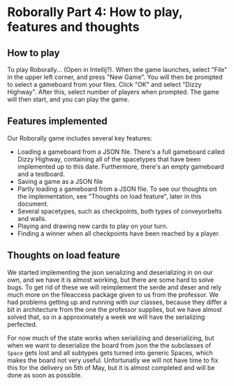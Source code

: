 # Roborally Part 4: How to play, features and thoughts

## How to play

To play Roborally... (Open in Intellij?). When the game launches, select "File" in the upper left corner, and press "New Game". You will then be prompted to select a gameboard from your files. Click "OK" and select "Dizzy Highway". After this, select number of players when prompted. The game will then start, and you can play the game.

## Features implemented

Our Roborally game includes several key features:
- Loading a gameboard from a JSON file. There's a full gameboard called Dizzy Highway, containing all of the spacetypes that have been implemented up to this date. Furthermore, there's an empty gameboard and a testboard.
- Saving a game as a JSON file
- Partly loading a gameboard from a JSON file. To see our thoughts on the implementation, see "Thoughts on load feature", later in this document.
- Several spacetypes, such as checkpoints, both types of conveyorbelts and walls.
- Playing and drawing new cards to play on your turn.
- Finding a winner when all checkpoints have been reached by a player.


## Thoughts on load feature

We started implementing the json serializing and deserializing in on our own, and we have it is almost working, but there are some hard to solve bugs. To get rid of these we will reimplement the serde and deser and rely much more on the fileaccess package given to us from the professor. We had problems getting up and running with our classes, because they differ a bit in architecture from the one the professor supplies, but we have almost solved that, so in a approximately a week we will have the serializing perfected.

For now much of the state works when serializing and deserializing, but when we want to deserialize the board from json the the subclasses of `Space` gets lost and all subtypes gets turned into generic Spaces, which makes the board not very useful. Unfortunatly we will not have time to fix this for the delivery on 5th of May, but it is almost completed and will be done as soon as possible.
